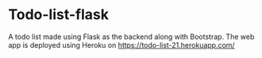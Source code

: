 # Todo-list-flask
A todo list made using Flask as the backend along with Bootstrap.
The web app is deployed using Heroku on https://todo-list-21.herokuapp.com/

